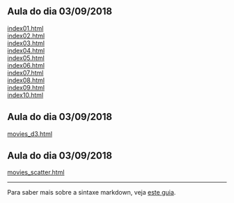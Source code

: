 ## Aula do dia 03/09/2018

[index01.html](basic/index01.html)<br>
[index02.html](basic/index02.html)<br>
[index03.html](basic/index03.html)<br>
[index04.html](basic/index04.html)<br>
[index05.html](basic/index05.html)<br>
[index06.html](basic/index06.html)<br>
[index07.html](basic/index07.html)<br>
[index08.html](basic/index08.html)<br>
[index09.html](basic/index09.html)<br>
[index10.html](basic/index10.html)<br>

## Aula do dia 03/09/2018

[movies_d3.html](d3_intro/movies_d3.html)<br>

## Aula do dia 03/09/2018

[movies_scatter.html](d3_scale/movies_scatter.html)<br>

---

Para saber mais sobre a sintaxe markdown, veja [este guia](https://guides.github.com/features/mastering-markdown/).
